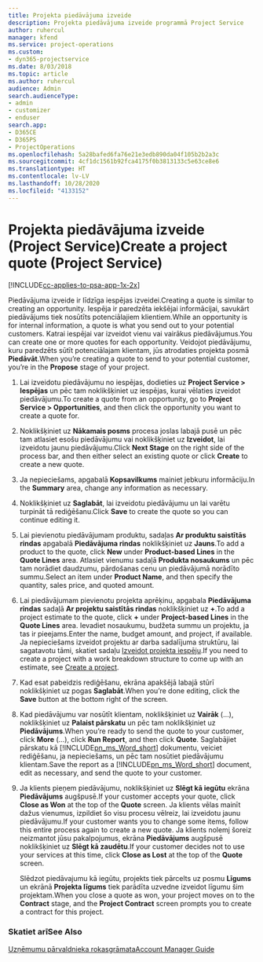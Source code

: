 ```yaml
---
title: Projekta piedāvājuma izveide
description: Projekta piedāvājuma izveide programmā Project Service
author: ruhercul
manager: kfend
ms.service: project-operations
ms.custom:
- dyn365-projectservice
ms.date: 8/03/2018
ms.topic: article
ms.author: ruhercul
audience: Admin
search.audienceType:
- admin
- customizer
- enduser
search.app:
- D365CE
- D365PS
- ProjectOperations
ms.openlocfilehash: 5a28bafed6fa76e21e3edb890da04f105b2b2a3c
ms.sourcegitcommit: 4cf1dc1561b92fca4175f0b3813133c5e63ce8e6
ms.translationtype: HT
ms.contentlocale: lv-LV
ms.lasthandoff: 10/28/2020
ms.locfileid: "4133152"
---
```

# <a name="create-a-project-quote-project-service"></a><span data-ttu-id="238d8-103">Projekta piedāvājuma izveide (Project Service)</span><span class="sxs-lookup"><span data-stu-id="238d8-103">Create a project quote (Project Service)</span></span>

[!INCLUDE[cc-applies-to-psa-app-1x-2x](../includes/cc-applies-to-psa-app-1x-2x.md)]

<span data-ttu-id="238d8-104">Piedāvājuma izveide ir līdzīga iespējas izveidei.</span><span class="sxs-lookup"><span data-stu-id="238d8-104">Creating a quote is similar to creating an opportunity.</span></span> <span data-ttu-id="238d8-105">Iespēja ir paredzēta iekšējai informācijai, savukārt piedāvājums tiek nosūtīts potenciālajiem klientiem.</span><span class="sxs-lookup"><span data-stu-id="238d8-105">While an opportunity is for internal information, a quote is what you send out to your potential customers.</span></span> <span data-ttu-id="238d8-106">Katrai iespējai var izveidot vienu vai vairākus piedāvājumus.</span><span class="sxs-lookup"><span data-stu-id="238d8-106">You can create one or more quotes for each opportunity.</span></span> <span data-ttu-id="238d8-107">Veidojot piedāvājumu, kuru paredzēts sūtīt potenciālajam klientam, jūs atrodaties projekta posmā **Piedāvāt**.</span><span class="sxs-lookup"><span data-stu-id="238d8-107">When you’re creating a quote to send to your potential customer, you’re in the **Propose** stage of your project.</span></span>  
  
1. <span data-ttu-id="238d8-108">Lai izveidotu piedāvājumu no iespējas, dodieties uz **Project Service > Iespējas** un pēc tam noklikšķiniet uz iespējas, kurai vēlaties izveidot piedāvājumu.</span><span class="sxs-lookup"><span data-stu-id="238d8-108">To create a quote from an opportunity, go to **Project Service > Opportunities**, and then click the opportunity you want to create a quote for.</span></span>  
  
2. <span data-ttu-id="238d8-109">Noklikšķiniet uz **Nākamais posms** procesa joslas labajā pusē un pēc tam atlasiet esošu piedāvājumu vai noklikšķiniet uz **Izveidot**, lai izveidotu jaunu piedāvājumu.</span><span class="sxs-lookup"><span data-stu-id="238d8-109">Click **Next Stage** on the right side of the process bar, and then either select an existing quote or click **Create** to create a new quote.</span></span>  
  
3. <span data-ttu-id="238d8-110">Ja nepieciešams, apgabalā **Kopsavilkums** mainiet jebkuru informāciju.</span><span class="sxs-lookup"><span data-stu-id="238d8-110">In the **Summary** area, change any information as necessary.</span></span>  
  
4. <span data-ttu-id="238d8-111">Noklikšķiniet uz **Saglabāt**, lai izveidotu piedāvājumu un lai varētu turpināt tā rediģēšanu.</span><span class="sxs-lookup"><span data-stu-id="238d8-111">Click **Save** to create the quote so you can continue editing it.</span></span>  
  
5. <span data-ttu-id="238d8-112">Lai pievienotu piedāvājumam produktu, sadaļas **Ar produktu saistītās rindas** apgabalā **Piedāvājuma rindas** noklikšķiniet uz **Jauns**.</span><span class="sxs-lookup"><span data-stu-id="238d8-112">To add a product to the quote, click **New** under **Product-based Lines** in the **Quote Lines** area.</span></span> <span data-ttu-id="238d8-113">Atlasiet vienumu sadaļā **Produkta nosaukums** un pēc tam norādiet daudzumu, pārdošanas cenu un piedāvājumā norādīto summu.</span><span class="sxs-lookup"><span data-stu-id="238d8-113">Select an item under **Product Name**, and then specify the quantity, sales price, and quoted amount.</span></span>  
  
6. <span data-ttu-id="238d8-114">Lai piedāvājumam pievienotu projekta aprēķinu, apgabala **Piedāvājuma rindas** sadaļā **Ar projektu saistītās rindas** noklikšķiniet uz **+**.</span><span class="sxs-lookup"><span data-stu-id="238d8-114">To add a project estimate to the quote, click **+** under **Project-based Lines** in the **Quote Lines** area.</span></span> <span data-ttu-id="238d8-115">Ievadiet nosaukumu, budžeta summu un projektu, ja tas ir pieejams.</span><span class="sxs-lookup"><span data-stu-id="238d8-115">Enter the name, budget amount, and project, if available.</span></span> <span data-ttu-id="238d8-116">Ja nepieciešams izveidot projektu ar darba sadalījuma struktūru, lai sagatavotu tāmi, skatiet sadaļu [Izveidot projekta iespēju](../psa/create-project.md).</span><span class="sxs-lookup"><span data-stu-id="238d8-116">If you need to create a project with a work breakdown structure to come up with an estimate, see [Create a project](../psa/create-project.md).</span></span>  
  
7. <span data-ttu-id="238d8-117">Kad esat pabeidzis rediģēšanu, ekrāna apakšējā labajā stūrī noklikšķiniet uz pogas **Saglabāt**.</span><span class="sxs-lookup"><span data-stu-id="238d8-117">When you’re done editing, click the **Save** button at the bottom right of the screen.</span></span>  
  
8. <span data-ttu-id="238d8-118">Kad piedāvājumu var nosūtīt klientam, noklikšķiniet uz **Vairāk** (…), noklikšķiniet uz **Palaist pārskatu** un pēc tam noklikšķiniet uz **Piedāvājums**.</span><span class="sxs-lookup"><span data-stu-id="238d8-118">When you’re ready to send the quote to your customer, click **More** (…), click **Run Report**, and then click **Quote**.</span></span> <span data-ttu-id="238d8-119">Saglabājiet pārskatu kā [!INCLUDE[pn_ms_Word_short](../includes/pn-ms-word-short.md)] dokumentu, veiciet rediģēšanu, ja nepieciešams, un pēc tam nosūtiet piedāvājumu klientam.</span><span class="sxs-lookup"><span data-stu-id="238d8-119">Save the report as a [!INCLUDE[pn_ms_Word_short](../includes/pn-ms-word-short.md)] document, edit as necessary, and send the quote to your customer.</span></span>  
  
9. <span data-ttu-id="238d8-120">Ja klients pieņem piedāvājumu, noklikšķiniet uz **Slēgt kā iegūtu** ekrāna **Piedāvājums** augšpusē.</span><span class="sxs-lookup"><span data-stu-id="238d8-120">If your customer accepts your quote, click **Close as Won** at the top of the **Quote** screen.</span></span> <span data-ttu-id="238d8-121">Ja klients vēlas mainīt dažus vienumus, izpildiet šo visu procesu vēlreiz, lai izveidotu jaunu piedāvājumu.</span><span class="sxs-lookup"><span data-stu-id="238d8-121">If your customer wants you to change some items, follow this entire process again to create a new quote.</span></span> <span data-ttu-id="238d8-122">Ja klients nolemj šoreiz neizmantot jūsu pakalpojumus, ekrāna **Piedāvājums** augšpusē noklikšķiniet uz **Slēgt kā zaudētu**.</span><span class="sxs-lookup"><span data-stu-id="238d8-122">If your customer decides not to use your services at this time, click **Close as Lost** at the top of the **Quote** screen.</span></span>  
  
   <span data-ttu-id="238d8-123">Slēdzot piedāvajumu kā iegūtu, projekts tiek pārcelts uz posmu **Līgums** un ekrānā **Projekta līgums** tiek parādīta uzvedne izveidot līgumu šim projektam.</span><span class="sxs-lookup"><span data-stu-id="238d8-123">When you close a quote as won, your project moves on to the **Contract** stage, and the **Project Contract** screen prompts you to create a contract for this project.</span></span>  
  
### <a name="see-also"></a><span data-ttu-id="238d8-124">Skatiet arī</span><span class="sxs-lookup"><span data-stu-id="238d8-124">See Also</span></span>  
 [<span data-ttu-id="238d8-125">Uzņēmumu pārvaldnieka rokasgrāmata</span><span class="sxs-lookup"><span data-stu-id="238d8-125">Account Manager Guide</span></span>](../psa/account-manager-guide.md)
